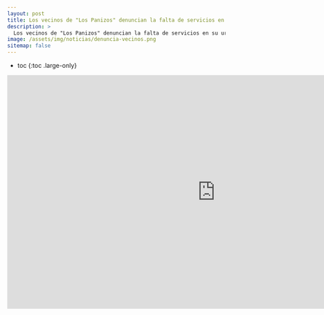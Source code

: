 ```yaml
---
layout: post
title: Los vecinos de "Los Panizos" denuncian la falta de servicios en su urbanización.
description: >
  Los vecinos de "Los Panizos" denuncian la falta de servicios en su urbanización.
image: /assets/img/noticias/denuncia-vecinos.png
sitemap: false
---
```


* toc
{:toc .large-only}

<iframe width="960" height="540" src="https://video.frmu1-1.fna.fbcdn.net/v/t42.1790-2/10000000_885546368698337_9020475669088116730_n.mp4?_nc_cat=104&ccb=1-6&_nc_sid=985c63&efg=eyJ2ZW5jb2RlX3RhZyI6InN2ZV9zZCJ9&_nc_ohc=D6PxSyarfsMAX8LkUjI&_nc_ht=video.frmu1-1.fna&oh=00_AT_xnyXEWRFiebgFt_38X38E45ETWxjMHy-VWSy6p7u6Dg&oe=627AFE1A" frameborder="0"> </iframe>


